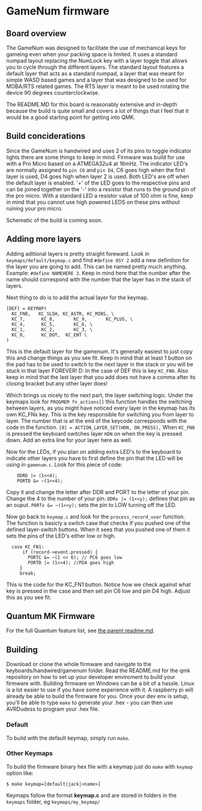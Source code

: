 GameNum firmware
======================
## Board overview

The GameNum was designed to facilitate the use of mechanical keys for gameing even when your packing space is limited.
It uses a standard numpad layout replacing the NumLock key with a layer toggle that allows you to cycle through the different layers.
The standard layout features a default layer that acts as a standard numpad, a layer that was meant for simple WASD based games and a layer that was designed to be used for MOBA/RTS related games.
The RTS layer is meant to be used rotating the device 90 degrees counterclockwise.

The README.MD for this board is reasonably extensive and in-depth because the build is quite small and covers a lot of things that I feel that it would be a good starting point for getting into QMK.

## Build conciderations

Since the GameNum is handwired and uses 2 of its pins to toggle indicator lights there are some things to keep in mind.
Firmware was build for use with a Pro Micro based on a ATMEGA32u4 at 16mHz. 
The indicator LED's are normally assigned to `pin C6` and `pin D4`, C6 goes high when the first layer is used, D4 goes high when layer 2 is used. Both LED's are off when the default layer is enabled.
'+' of the LED goes to the respective pins and can be joined together on the '-' into a resistor that runs to the ground pin of the pro micro. With a standard LED a resistor value of 100 ohm is fine, keep in mind that you cannot use high powered LEDS on these pins without ruining your pro micro.

Schematic of the build is coming soon.

## Adding more layers

Adding aditional layers is pretty straight foreward. Look in `keymaps/default/keymap.c` and find `#define OSY 2` add a new definition for the layer you are going to add. This can be named pretty much anything. Example: `#define NAMEHERE 3`.
Keep in mind here that the number after the name should correspond with the number that the layer has in the stack of layers. 

Next thing to do is to add the actual layer for the keymap.

```
[DEF] = KEYMAP(
  KC_FN0,   KC_SLSH, KC_ASTR, KC_MINS, \
  KC_7,      KC_8,       KC_9,       KC_PLUS, \
  KC_4,      KC_5,       KC_6, \
  KC_1,      KC_2,       KC_3, \
  KC_0,      KC_DOT,  KC_ENT \
)
```

This is the default layer for the gamenum. It's generally easiest to just copy this and change things as you see fit. Keep in mind that at least 1 button on the pad has to be used to switch to the next layer in the stack or you will be stuck in that layer FOREVER! D:
In the case of DEF this is key `KC_FN0`. Also keep in mind that the last layer that you add does not have a comma after its closing bracket but any other layer does!

Which brings us nicely to the next part, the layer switching logic. Under the keymaps look for `PROGMEM fn_actions[]` this function handles the switching between layers, as you might have noticed every layer in the keymap has its own KC_FNx key. This is the key responsible for switching you from layer to layer.
The number that is at the end of the keycode corresponds with the code in the function. 
`[0] = ACTION_LAYER_SET(HDN, ON_PRESS),` When `KC_FN0` is pressed the keyboard switches layer `HDN` on when the key is pressed down. Add an extra line for your layer here as well.

Now for the LEDs, if you plan on adding extra LED's to the keyboard to indicate other layers you have to first define the pin that the LED will be using in `gamenum.c`.
Look for this piece of code: 

```
	DDRD |= (1<<4);
	PORTD &= ~(1<<4);
```

Copy it and change the letter after DDR and PORT to the letter of your pin. Change the 4 to the number of your pin. `DDRx |= (1<<y);` defines that pin as an ouput. `PORTx &= ~(1<<y);` sets the pin to LOW turning off the LED.

Now go back to `keymap.c` and look for the `process_record_user` function. The function is basicly a switch case that checks if you pushed one of the defined layer-switch buttons. When it sees that you pushed one of them it sets the pins of the LED's either low or high.

```
  case KC_FN1:
      if (record->event.pressed) {
        PORTC &= ~(1 << 6); // PC6 goes low 
		PORTD |= (1<<4); //PD4 goes high
     }
     break;
```

This is the code for the KC_FN1 button. Notice how we check against what key is pressed in the case and then set pin C6 low and pin D4 high. Adjust this as you see fit.


## Quantum MK Firmware

For the full Quantum feature list, see [the parent readme.md](/doc/readme.md).

## Building

Download or clone the whole firmware and navigate to the keyboards/handwired/gamenum folder.
Read the README.md for the qmk repository on how to set up your developer enviroment to build your firmware with.
Building firmware on Windows can be a bit of a hassle. Linux is a lot easier to use if you have some experience with it. A raspberry pi will already be able to build the firmware for you.
Once your dev env is setup, you'll be able to type `make` to generate your .hex - you can then use AVRDudess to program your .hex file.

### Default

To build with the default keymap, simply run `make`.

### Other Keymaps

To build the firmware binary hex file with a keymap just do `make` with `keymap` option like:

```
$ make keymap=[default|jack|<name>]
```

Keymaps follow the format **__keymap.c__** and are stored in folders in the `keymaps` folder, eg `keymaps/my_keymap/`
